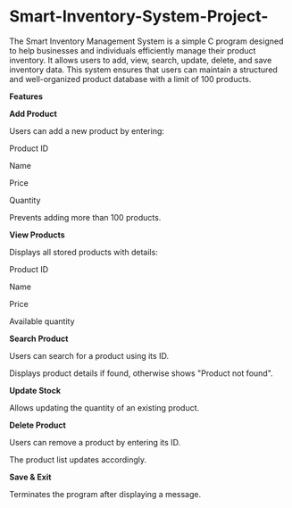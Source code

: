# Smart-Inventory-System-Project-
The Smart Inventory Management System is a simple C program designed to help businesses and individuals efficiently manage their product inventory. It allows users to add, view, search, update, delete, and save inventory data. This system ensures that users can maintain a structured and well-organized product database with a limit of 100 products.

**Features**

**Add Product**

Users can add a new product by entering:

Product ID

Name

Price

Quantity

Prevents adding more than 100 products.

**View Products**

Displays all stored products with details:

Product ID

Name

Price

Available quantity

**Search Product**

Users can search for a product using its ID.

Displays product details if found, otherwise shows "Product not found".

**Update Stock**

Allows updating the quantity of an existing product.

**Delete Product**

Users can remove a product by entering its ID.

The product list updates accordingly.

**Save & Exit**

Terminates the program after displaying a message.
